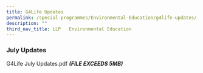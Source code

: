 ```yaml
---
title: G4Life Updates
permalink: /special-programmes/Environmental-Education/g4life-updates/
description: ""
third_nav_title: LLP   Environmental Education
---
```


### **July Updates**

G4Life July Updates.pdf ***(FILE EXCEEDS 5MB)***